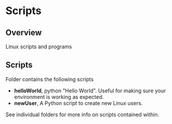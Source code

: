 # Scripts

## Overview
Linux scripts and programs

## Scripts
Folder contains the following scripts <br>
* **helloWorld**, python "Hello World". Useful for making sure your environment is working as expected.
* **newUser**, A Python script to create new Linux users.

See individual folders for more info on scripts contained within. <br>
